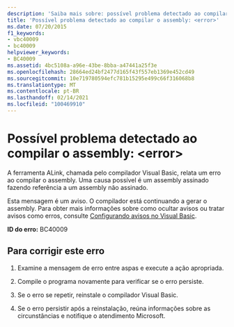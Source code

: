 ```yaml
---
description: 'Saiba mais sobre: possível problema detectado ao compilar o assembly: <error>'
title: 'Possível problema detectado ao compilar o assembly: <error>'
ms.date: 07/20/2015
f1_keywords:
- vbc40009
- bc40009
helpviewer_keywords:
- BC40009
ms.assetid: 4bc5108a-a96e-43be-8bba-a47441a25f3e
ms.openlocfilehash: 28664ed24bf2477d165f43f557eb1369e452cd49
ms.sourcegitcommit: 10e719780594efc781b15295e499c66f316068b8
ms.translationtype: MT
ms.contentlocale: pt-BR
ms.lasthandoff: 02/14/2021
ms.locfileid: "100469910"
---
```

# <a name="possible-problem-detected-while-building-assembly-error"></a>Possível problema detectado ao compilar o assembly: \<error>

A ferramenta ALink, chamada pelo compilador Visual Basic, relata um erro ao compilar o assembly. Uma causa possível é um assembly assinado fazendo referência a um assembly não assinado.  
  
 Esta mensagem é um aviso. O compilador está continuando a gerar o assembly. Para obter mais informações sobre como ocultar avisos ou tratar avisos como erros, consulte [Configurando avisos no Visual Basic](/visualstudio/ide/configuring-warnings-in-visual-basic).  
  
 **ID do erro:** BC40009  
  
## <a name="to-correct-this-error"></a>Para corrigir este erro  
  
1. Examine a mensagem de erro entre aspas e execute a ação apropriada.  
  
2. Compile o programa novamente para verificar se o erro persiste.  
  
3. Se o erro se repetir, reinstale o compilador Visual Basic.  
  
4. Se o erro persistir após a reinstalação, reúna informações sobre as circunstâncias e notifique o atendimento Microsoft.  
